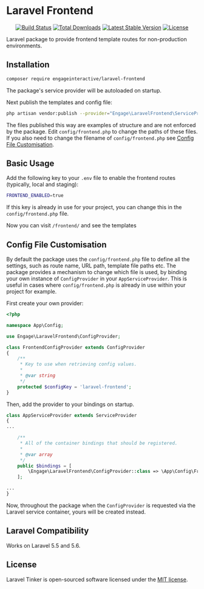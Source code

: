 # Laravel Frontend

<p align="center">
<a href="https://travis-ci.org/engageinteractive/laravel-frontend"><img src="https://travis-ci.org/engageinteractive/laravel-frontend.svg" alt="Build Status"></a>
<a href="https://packagist.org/packages/engageinteractive/laravel-frontend"><img src="https://poser.pugx.org/engageinteractive/laravel-frontend/d/total.svg" alt="Total Downloads"></a>
<a href="https://packagist.org/packages/engageinteractive/laravel-frontend"><img src="https://poser.pugx.org/engageinteractive/laravel-frontend/v/stable.svg" alt="Latest Stable Version"></a>
<a href="https://packagist.org/packages/engageinteractive/laravel-frontend"><img src="https://poser.pugx.org/engageinteractive/laravel-frontend/license.svg" alt="License"></a>
</p>

Laravel package to provide frontend template routes for non-production environments.

## Installation

```sh
composer require engageinteractive/laravel-frontend
```

The package's service provider will be autoloaded on startup.

Next publish the templates and config file:

```sh
php artisan vendor:publish --provider="Engage\LaravelFrontend\ServiceProvider"
```

The files published this way are examples of structure and are not enforced by the package. Edit `config/frontend.php` to change the paths of these files. If you also need to change the filename of `config/frontend.php` see [Config File Customisation](#config-file-customisation).

## Basic Usage

Add the following key to your `.env` file to enable the frontend routes (typically, local and staging):

```sh
FRONTEND_ENABLED=true
```

If this key is already in use for your project, you can change this in the `config/frontend.php` file.

Now you can visit `/frontend/` and see the templates

## Config File Customisation

By default the package uses the `config/frontend.php` file to define all the settings, such as route name, URL path, template file paths etc. The package provides a mechanism to change which file is used, by binding your own instance of `ConfigProvider` in your `AppServiceProvider`. This is useful in cases where `config/frontend.php` is already in use within your project for example.

First create your own provider:

```php
<?php

namespace App\Config;

use Engage\LaravelFrontend\ConfigProvider;

class FrontendConfigProvider extends ConfigProvider
{
    /**
     * Key to use when retrieving config values.
     *
     * @var string
     */
    protected $configKey = 'laravel-frontend';
}
```

Then, add the provider to your bindings on startup.

```php
class AppServiceProvider extends ServiceProvider
{
...

    /**
     * All of the container bindings that should be registered.
     *
     * @var array
     */
    public $bindings = [
        \Engage\LaravelFrontend\ConfigProvider::class => \App\Config\FrontendConfigProvider::class,
    ];

...
}
```

Now, throughout the package when the `ConfigProvider` is requested via the Laravel service container, yours will be created instead.

## Laravel Compatibility

Works on Laravel 5.5 and 5.6.

## License

Laravel Tinker is open-sourced software licensed under the [MIT license](http://opensource.org/licenses/MIT).
